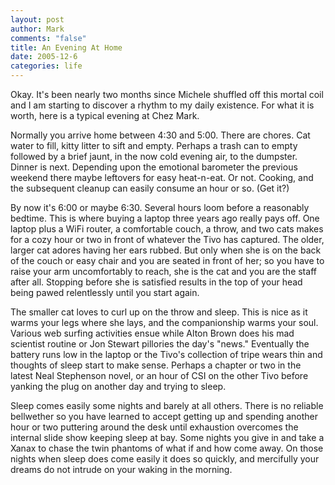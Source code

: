 ```yaml
--- 
layout: post
author: Mark
comments: "false"
title: An Evening At Home
date: 2005-12-6
categories: life
---
```

Okay. It's been nearly two months since Michele shuffled off this mortal coil and I am starting to discover a rhythm to my daily existence. For what it is worth, here is a typical evening at Chez Mark.

Normally you arrive home between 4:30 and 5:00. There are chores. Cat water to fill, kitty litter to sift and empty. Perhaps a trash can to empty followed by a brief jaunt, in the now cold evening air, to the dumpster. Dinner is next. Depending upon the emotional barometer the previous weekend there maybe leftovers for easy heat-n-eat. Or not. Cooking, and the subsequent cleanup can easily consume an hour or so. (Get it?)

By now it's 6:00 or maybe 6:30. Several hours loom before a reasonably bedtime. This is where buying a laptop three years ago really pays off. One laptop plus a WiFi router, a comfortable couch, a throw, and two cats makes for a cozy hour or two in front of whatever the Tivo has captured. The older, larger cat adores having her ears rubbed. But only when she is on the back of the couch or easy chair and you are seated in front of her; so you have to raise your arm uncomfortably to reach, she is the cat and you are the staff after all. Stopping before she is satisfied results in the top of your head being pawed relentlessly until you start again.

The smaller cat loves to curl up on the throw and sleep. This is nice as it warms your legs where she lays, and the companionship warms your soul. Various web surfing activities ensue while Alton Brown does his mad scientist routine or Jon Stewart pillories the day's "news." Eventually the battery runs low in the laptop or the Tivo's collection of tripe wears thin and thoughts of sleep start to make sense. Perhaps a chapter or two in the latest Neal Stephenson novel, or an hour of CSI on the other Tivo before yanking the plug on another day and trying to sleep.

Sleep comes easily some nights and barely at all others. There is no reliable bellwether so you have learned to accept getting up and spending another hour or two puttering around the desk until exhaustion overcomes the internal slide show keeping sleep at bay. Some nights you give in and take a Xanax to chase the twin phantoms of what if and how come away.  On those nights when sleep does come easily it does so quickly, and mercifully your dreams do not intrude on your waking in the morning.
